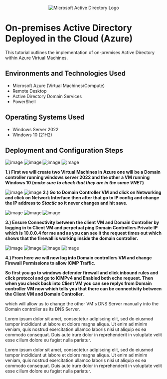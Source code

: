 <p align="center">
<img src="https://i.imgur.com/pU5A58S.png" alt="Microsoft Active Directory Logo"/>
</p>

<h1>On-premises Active Directory Deployed in the Cloud (Azure)</h1>
This tutorial outlines the implementation of on-premises Active Directory within Azure Virtual Machines.<br />




<h2>Environments and Technologies Used</h2>

- Microsoft Azure (Virtual Machines/Compute)
- Remote Desktop
- Active Directory Domain Services
- PowerShell

<h2>Operating Systems Used </h2>

- Windows Server 2022
- Windows 10 (21H2)



<h2>Deployment and Configuration Steps</h2>

![image](https://github.com/MartindIT/install-config-AD/assets/151476834/4ce8b241-a52c-4caa-84e7-7c46ae20b016)
![image](https://github.com/MartindIT/install-config-AD/assets/151476834/2d912855-f502-4363-8f8d-cd0436e5d6d5)
![image](https://github.com/MartindIT/install-config-AD/assets/151476834/b84d08af-7f5f-42c9-a4fb-3876b90158f1)
![image](https://github.com/MartindIT/install-config-AD/assets/151476834/8db8c1b8-af46-481a-b2ee-3ca4ca1ea795)


**1.) First we will create two Virtual Machines in Azure one will be a Domain controller running windows server 2022 and the other a VM running Windows 10 (*make sure to check that they are in the same VNET*)**

![image](https://github.com/MartindIT/install-config-AD/assets/151476834/84324e9f-7c42-4b9e-9113-e2bd72e9d397)
![image](https://github.com/MartindIT/install-config-AD/assets/151476834/7e30d960-12b1-409a-9513-5738a15d5746)
**2.) Go to Domain Controller VM and click on Networking and click on Network Interface then after that go to IP config and change the IP address to *Stactic* so it never changes and hit save.**

![image](https://github.com/MartindIT/install-config-AD/assets/151476834/f0227dfd-b7f7-4d64-b821-06ad245fb056)
![image](https://github.com/MartindIT/install-config-AD/assets/151476834/63d30a66-4f7c-4bf1-a7dd-b8ca3c1adf33)
![image](https://github.com/MartindIT/install-config-AD/assets/151476834/fd3d4d6d-3ca7-47d5-97a2-c5c96618933f)

**3.) Ensure Connectivity between the client VM and Domain Controller by logging in to Client VM and perpetual ping Domain Controllers Private IP which is 10.0.0.4 for me and as you can see it the request times out which shows that the firewall is working inside the domain controller.**

![image](https://github.com/MartindIT/install-config-AD/assets/151476834/1161e8fa-ad87-42f7-9a16-f8b4770c5f4f)
![image](https://github.com/MartindIT/install-config-AD/assets/151476834/3238bcbf-7d56-4a48-87f4-6afd590eb7a9)
![image](https://github.com/MartindIT/install-config-AD/assets/151476834/d58a05b2-2ac7-4519-a086-b8b9fb328523)
![image](https://github.com/MartindIT/install-config-AD/assets/151476834/72781819-b114-4294-99c4-8ea8826f9fa0)

**4.) From here we will now log into Domain controllers VM and change Firewall Permissions to allow ICMP Traffic.**

**So first you go to windows defender firewall and click inbound rules and click protocol and go to ICMPv4 and Enabled both echo request.
Then when you check back into Client VM you can see replys from Domain controller VM now which tells you that there can be connectivity between the Client VM and Domain Controller.**













which will allow us to change the other VM's DNS Server manually into the Domain controller as its DNS Server.



Lorem ipsum dolor sit amet, consectetur adipiscing elit, sed do eiusmod tempor incididunt ut labore et dolore magna aliqua. Ut enim ad minim veniam, quis nostrud exercitation ullamco laboris nisi ut aliquip ex ea commodo consequat. Duis aute irure dolor in reprehenderit in voluptate velit esse cillum dolore eu fugiat nulla pariatur.



Lorem ipsum dolor sit amet, consectetur adipiscing elit, sed do eiusmod tempor incididunt ut labore et dolore magna aliqua. Ut enim ad minim veniam, quis nostrud exercitation ullamco laboris nisi ut aliquip ex ea commodo consequat. Duis aute irure dolor in reprehenderit in voluptate velit esse cillum dolore eu fugiat nulla pariatur.
















